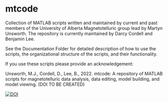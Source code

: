 # mtcode

Collection of MATLAB scripts written and maintained by current and past members of the University of Alberta Magnetotelluric group lead by Martyn Unsworth. The repository is currently maintained by Darcy Cordell and Benjamin Lee.

See the Documentation Folder for detailed description of how to use the scripts, the organizational structure of the scripts, and their functionality.

If you use these scripts please provide an acknowledgement:

Unsworth, M.J., Cordell, D., Lee, B., 2022. mtcode: A repository of MATLAB scripts for magnetotelluric data analysis, data editing, model building, and model viewing. (DOI TO BE CREATED)

[![DOI](https://zenodo.org/badge/277923435.svg)](https://zenodo.org/badge/latestdoi/277923435)
